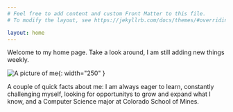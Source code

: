 ```yaml
---
# Feel free to add content and custom Front Matter to this file.
# To modify the layout, see https://jekyllrb.com/docs/themes/#overriding-theme-defaults

layout: home
---
```


Welcome to my home page. Take a look around, I am still adding new things weekly.

![A picture of me](/assets/Headshot.jpeg){: width="250" }

A couple of quick facts about me: 
	I am always eager to learn, constantly challenging myself,
	looking for opportunitys to grow and expand what I know, 
	and a Computer Science major at Colorado School of Mines.
	
